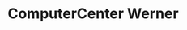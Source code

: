 ---
title: "ComputerCenter Werner"
url: /limbach-oberfrohna/computercenter-werner/
shop: Computer
---